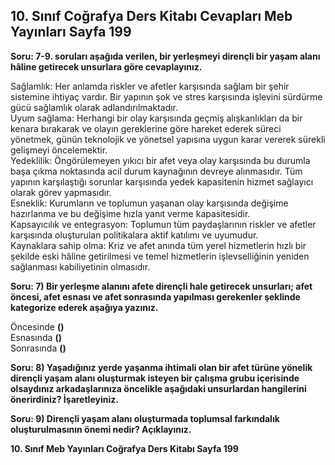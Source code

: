 ## 10. Sınıf Coğrafya Ders Kitabı Cevapları Meb Yayınları Sayfa 199

**Soru: 7-9. soruları aşağıda verilen, bir yerleşmeyi dirençli bir yaşam alanı hâline getirecek unsurlara göre cevaplayınız.**

Sağlamlık: Her anlamda riskler ve afetler karşısında sağlam bir şehir sistemine ihtiyaç vardır. Bir yapının şok ve stres karşısında işlevini sürdürme gücü sağlamlık olarak adlandırılmaktadır.  
 Uyum sağlama: Herhangi bir olay karşısında geçmiş alışkanlıkları da bir kenara bırakarak ve olayın gereklerine göre hareket ederek süreci yönetmek, günün teknolojik ve yönetsel yapısına uygun karar vererek sürekli gelişmeyi öncelemektir.  
 Yedeklilik: Öngörülemeyen yıkıcı bir afet veya olay karşısında bu durumla başa çıkma noktasında acil durum kaynağının devreye alınmasıdır. Tüm yapının karşılaştığı sorunlar karşısında yedek kapasitenin hizmet sağlayıcı olarak görev yapmasıdır.  
 Esneklik: Kurumların ve toplumun yaşanan olay karşısında değişime hazırlanma ve bu değişime hızla yanıt verme kapasitesidir.  
 Kapsayıcılık ve entegrasyon: Toplumun tüm paydaşlarının riskler ve afetler karşısında oluşturulan politikalara aktif katılımı ve uyumudur.  
 Kaynaklara sahip olma: Kriz ve afet anında tüm yerel hizmetlerin hızlı bir şekilde eski hâline getirilmesi ve temel hizmetlerin işlevselliğinin yeniden sağlanması kabiliyetinin olmasıdır.

**Soru: 7) Bir yerleşme alanını afete dirençli hale getirecek unsurları; afet öncesi, afet esnası ve afet sonrasında yapılması gerekenler şeklinde kategorize ederek aşağıya yazınız.**

Öncesinde **()**  
 Esnasında **()**  
 Sonrasında **()**

**Soru: 8) Yaşadığınız yerde yaşanma ihtimali olan bir afet türüne yönelik dirençli yaşam alanı oluşturmak isteyen bir çalışma grubu içerisinde olsaydınız arkadaşlarınıza öncelikle aşağıdaki unsurlardan hangilerini önerirdiniz? İşaretleyiniz.**

**Soru: 9) Dirençli yaşam alanı oluşturmada toplumsal farkındalık oluşturulmasının önemi nedir? Açıklayınız.**

**10. Sınıf Meb Yayınları Coğrafya Ders Kitabı Sayfa 199**